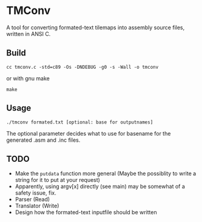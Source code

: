 # TMConv

A tool for converting formated-text tilemaps into assembly source files, written in ANSI C.

## Build

```
cc tmconv.c -std=c89 -Os -DNDEBUG -g0 -s -Wall -o tmconv
```

or with gnu make

```
make
```

## Usage

```
./tmconv formated.txt [optional: base for outputnames]
```

The optional parameter decides what to use for basename for the generated .asm and .inc files.

## TODO

- Make the `putdata` function more general (Maybe the possiblity to write a string for it to put at your request)
- Apparently, using argv[x] directly (see main) may be somewhat of a safety issue, fix.
- Parser (Read)
- Translator (Write)
- Design how the formated-text inputfile should be written
